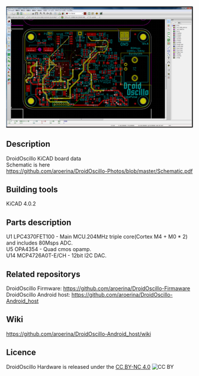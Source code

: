 ![DroidOscillo KiCAD Board data](https://github.com/aroerina/DroidOscillo-Photos/blob/master/DroidOscillo_KiCAD.png)

## Description
DroidOscillo KiCAD board data  
Schematic is here  
https://github.com/aroerina/DroidOscillo-Photos/blob/master/Schematic.pdf


## Building tools
KiCAD 4.0.2

## Parts description
U1 LPC4370FET100 - Main MCU.204MHz triple core(Cortex M4 + M0 * 2) and includes 80Msps ADC.  
U5 OPA4354 - Quad cmos opamp.  
U14 MCP4726A0T-E/CH - 12bit I2C DAC.  


## Related repositorys

DroidOscillo Firmware: https://github.com/aroerina/DroidOscillo-Firmaware  
DroidOscillo Android host: https://github.com/aroerina/DroidOscillo-Android_host  

## Wiki
https://github.com/aroerina/DroidOscillo-Android_host/wiki

 
## Licence

DroidOscillo Hardware is released under the [CC BY-NC 4.0](https://creativecommons.org/licenses/by-nc/4.0/)
![CC BY](https://komtmt.files.wordpress.com/2015/04/by-nc.png?w=150&h=52)
